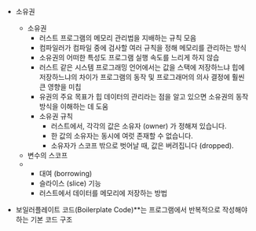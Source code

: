 * 소유권
    * 소유권
        * 러스트 프로그램의 메모리 관리법을 지배하는 규칙 모음
        *  컴파일러가 컴파일 중에 검사할 여러 규칙을 정해 메모리를 관리하는 방식
        *  소유권의 어떠한 특성도 프로그램 실행 속도를 느리게 하지 않습
        *  러스트 같은 시스템 프로그래밍 언어에서는 값을 스택에 저장하느냐 힙에 저장하느냐의 차이가 프로그램의 동작 및 프로그래머의 의사 결정에 훨씬 큰 영향을 미칩
        *  유권의 주요 목표가 힙 데이터의 관리라는 점을 알고 있으면 소유권의 동작 방식을 이해하는 데 도움
        *  소유권 규칙
            * 러스트에서, 각각의 값은 소유자 (owner) 가 정해져 있습니다.
            * 한 값의 소유자는 동시에 여럿 존재할 수 없습니다.
            * 소유자가 스코프 밖으로 벗어날 때, 값은 버려집니다 (dropped).
    * 변수의 스코프
  * 
    * 대여 (borrowing)
    * 슬라이스 (slice) 기능
    * 러스트에서 데이터를 메모리에 저장하는 방법

* 보일러플레이트 코드(Boilerplate Code)**는 프로그램에서 반복적으로 작성해야 하는 기본 코드 구조